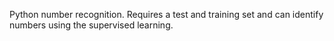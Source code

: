 Python number recognition. Requires a test and training set and can identify numbers using the supervised learning.


